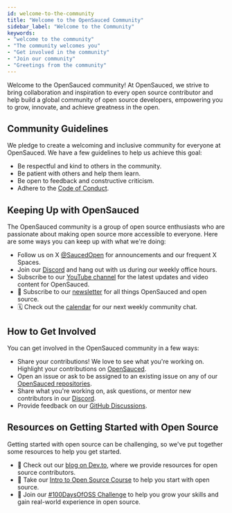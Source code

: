 ```yaml
---
id: welcome-to-the-community
title: "Welcome to the OpenSauced Community"
sidebar_label: "Welcome to the Community"
keywords: 
- "welcome to the community" 
- "The community welcomes you" 
- "Get involved in the community" 
- "Join our community" 
- "Greetings from the community" 
---
```


Welcome to the OpenSauced community! At OpenSauced, we strive to bring collaboration and inspiration to every open source contributor and help build a global community of open source developers, empowering you to grow, innovate, and achieve greatness in the open.

## Community Guidelines

We pledge to create a welcoming and inclusive community for everyone at OpenSauced. We have a few guidelines to help us achieve this goal:

- Be respectful and kind to others in the community.
- Be patient with others and help them learn.
- Be open to feedback and constructive criticism.
- Adhere to the [Code of Conduct](../contributing/code-of-conduct.md).

## Keeping Up with OpenSauced

The OpenSauced community is a group of open source enthusiasts who are passionate about making open source more accessible to everyone. Here are some ways you can keep up with what we're doing:

- Follow us on X [@SaucedOpen](https://twitter.com/saucedopen) for announcements and our frequent X Spaces.
- Join our [Discord](https://discord.gg/opensauced) and hang out with us during our weekly office hours.
- Subscribe to our [YouTube channel](https://www.youtube.com/@OpenSauced) for the latest updates and video content for OpenSauced.
- 📰 Subscribe to our [newsletter](https://news.opensauced.pizza/#/portal/signup) for all things OpenSauced and open source.
- 🗓️ Check out the [calendar](https://calendar.google.com/calendar/u/0?cid=Y19kYWRhODM2MjlhZDg4ZWM2M2IxZGFmMTE5MDIyMDg0MjU2ZmQ4NmNjNWNhYmMxMjk5MDhjMGUxOTY3NjY4ZTg0QGdyb3VwLmNhbGVuZGFyLmdvb2dsZS5jb20) for our next weekly community chat.

## How to Get Involved

You can get involved in the OpenSauced community in a few ways:

- Share your contributions! We love to see what you're working on. Highlight your contributions on [OpenSauced](https://app.opensauced.pizza/feed).
- Open an issue or ask to be assigned to an existing issue on any of our [OpenSauced repositories](https://github.com/open-sauced).
- Share what you're working on, ask questions, or mentor new contributors in our [Discord](https://discord.gg/opensauced).
- Provide feedback on our [GitHub Discussions](https://github.com/orgs/open-sauced/discussions).

## Resources on Getting Started with Open Source

Getting started with open source can be challenging, so we've put together some resources to help you get started.

- 📝 Check out our [blog on Dev.to](https://dev.to/opensauced), where we provide resources for open source contributors.
- 📖 Take our [Intro to Open Source Course](https://intro.opensauced.pizza/#/) to help you start with open source.
- 📅 Join our [#100DaysOfOSS Challenge](100-days-of-oss.md) to help you grow your skills and gain real-world experience in open source.
